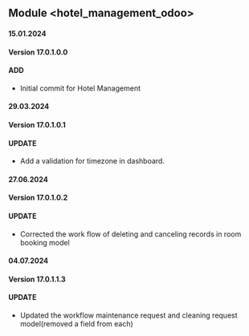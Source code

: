 ## Module <hotel_management_odoo>

#### 15.01.2024
#### Version 17.0.1.0.0
#### ADD
- Initial commit for Hotel Management

#### 29.03.2024
#### Version 17.0.1.0.1
#### UPDATE
 - Add a validation for timezone in dashboard.

#### 27.06.2024
#### Version 17.0.1.0.2
#### UPDATE
 - Corrected the work flow of deleting and canceling records in room booking model

#### 04.07.2024
#### Version 17.0.1.1.3
#### UPDATE
 - Updated the workflow maintenance request and cleaning request model(removed a field from each)